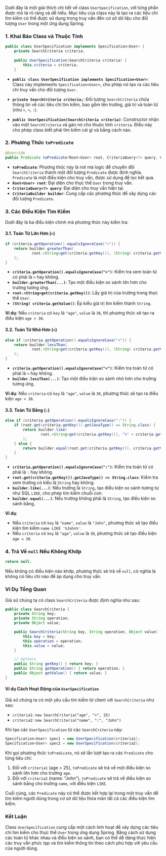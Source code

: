 Dưới đây là một giải thích chi tiết về class `UserSpecification`, với từng phần được mô tả rõ ràng và dễ hiểu. Mục tiêu của class này là tạo ra các tiêu chí tìm kiếm có thể được sử dụng trong truy vấn đến cơ sở dữ liệu cho đối tượng `User` trong một ứng dụng Spring.

### 1. Khai Báo Class và Thuộc Tính

```java
public class UserSpecification implements Specification<User> {
	private SearchCriteria criteria;
	
	public UserSpecification(SearchCriteria criteria) {
		this.criteria = criteria;
	}
```

- **`public class UserSpecification implements Specification<User>`**: Class này implements `Specification<User>`, cho phép nó tạo ra các tiêu chí truy vấn cho đối tượng `User`.

- **`private SearchCriteria criteria;`**: Đối tượng `SearchCriteria` chứa thông tin về các tiêu chí tìm kiếm, bao gồm tên trường, giá trị và toán tử (như `>`, `<`, `:`).

- **`public UserSpecification(SearchCriteria criteria)`**: Constructor nhận vào một `SearchCriteria` và gán nó cho thuộc tính `criteria`. Điều này cho phép class biết phải tìm kiếm cái gì và bằng cách nào.

### 2. Phương Thức `toPredicate`

```java
@Override
public Predicate toPredicate(Root<User> root, CriteriaQuery<?> query, CriteriaBuilder builder) {
```

- **`toPredicate`**: Phương thức này là nơi mà logic để chuyển đổi `SearchCriteria` thành một đối tượng `Predicate` được định nghĩa. `Predicate` là một điều kiện cho truy vấn, được sử dụng để lọc kết quả.
- **`Root<User> root`**: Đại diện cho thực thể `User` trong truy vấn.
- **`CriteriaQuery<?> query`**: Đại diện cho truy vấn hiện tại.
- **`CriteriaBuilder builder`**: Cung cấp các phương thức để xây dựng các đối tượng `Predicate`.

### 3. Các Điều Kiện Tìm Kiếm

Dưới đây là ba điều kiện chính mà phương thức này kiểm tra:

#### 3.1. Toán Tử Lớn Hơn (`>`)

```java
if (criteria.getOperation().equalsIgnoreCase(">")) {
	return builder.greaterThan(
			root.<String>get(criteria.getKey()), (String) criteria.getValue()
	);
}
```

- **`criteria.getOperation().equalsIgnoreCase(">")`**: Kiểm tra xem toán tử có phải là `>` hay không.
- **`builder.greaterThan(...)`**: Tạo một điều kiện so sánh lớn hơn cho trường tương ứng.
- **`root.<String>get(criteria.getKey())`**: Lấy giá trị của trường trong thực thể `User`.
- **`(String) criteria.getValue()`**: Ép kiểu giá trị tìm kiếm thành `String`.

**Ví dụ**: Nếu `criteria` có `key` là `"age"`, `value` là `30`, thì phương thức sẽ tạo ra điều kiện `age > 30`.

#### 3.2. Toán Tử Nhỏ Hơn (`<`)

```java
else if (criteria.getOperation().equalsIgnoreCase("<")) {
	return builder.lessThan(
			root.<String>get(criteria.getKey()), (String) criteria.getValue()
	);
}
```

- **`criteria.getOperation().equalsIgnoreCase("<")`**: Kiểm tra toán tử có phải là `<` hay không.
- **`builder.lessThan(...)`**: Tạo một điều kiện so sánh nhỏ hơn cho trường tương ứng.

**Ví dụ**: Nếu `criteria` có `key` là `"age"`, `value` là `30`, phương thức sẽ tạo ra điều kiện `age < 30`.

#### 3.3. Toán Tử Bằng (`:`)

```java
else if (criteria.getOperation().equalsIgnoreCase(":")) {
	if (root.get(criteria.getKey()).getJavaType() == String.class) {
		return builder.like(
				root.<String>get(criteria.getKey()), "%" + criteria.getValue() + "%"
		);
	} else {
		return builder.equal(root.get(criteria.getKey()), criteria.getValue());
	}
}
```

- **`criteria.getOperation().equalsIgnoreCase(":")`**: Kiểm tra toán tử có phải là `:` hay không.
- **`root.get(criteria.getKey()).getJavaType() == String.class`**: Kiểm tra xem trường có kiểu là `String` hay không.
- **`builder.like(...)`**: Nếu trường là `String`, tạo điều kiện so sánh tương tự như SQL `LIKE`, cho phép tìm kiếm chuỗi con.
- **`builder.equal(...)`**: Nếu trường không phải là `String`, tạo điều kiện so sánh bằng.

**Ví dụ**:
- Nếu `criteria` có `key` là `"name"`, `value` là `"John"`, phương thức sẽ tạo điều kiện tìm kiếm `name LIKE '%John%'`.
- Nếu `criteria` có `key` là `"age"`, `value` là `30`, phương thức sẽ tạo điều kiện `age = 30`.

### 4. Trả Về `null` Nếu Không Khớp

```java
return null;
```

Nếu không có điều kiện nào khớp, phương thức sẽ trả về `null`, có nghĩa là không có tiêu chí nào để áp dụng cho truy vấn.

### Ví Dụ Tổng Quan

Giả sử chúng ta có class `SearchCriteria` được định nghĩa như sau:

```java
public class SearchCriteria {
	private String key;
	private String operation;
	private Object value;

	public SearchCriteria(String key, String operation, Object value) {
		this.key = key;
		this.operation = operation;
		this.value = value;
	}

	// Getters
	public String getKey() { return key; }
	public String getOperation() { return operation; }
	public Object getValue() { return value; }
}
```

#### Ví dụ Cách Hoạt Động của `UserSpecification`

Giả sử chúng ta có một yêu cầu tìm kiếm từ client với `SearchCriteria` như sau:

- `criteria1`: `new SearchCriteria("age", ">", 25)`
- `criteria2`: `new SearchCriteria("name", ":", "John")`

Khi tạo các `UserSpecification` từ các `SearchCriteria` này:

```java
Specification<User> spec1 = new UserSpecification(criteria1);
Specification<User> spec2 = new UserSpecification(criteria2);
```

Khi gọi phương thức `toPredicate`, nó sẽ lần lượt tạo ra các `Predicate` cho từng tiêu chí:

1. Đối với `criteria1` (age > 25), `toPredicate` sẽ trả về một điều kiện so sánh lớn hơn cho trường `age`.
2. Đối với `criteria2` (name: "John"), `toPredicate` sẽ trả về điều kiện so sánh bằng cho trường `name`, với điều kiện `LIKE`.

Cuối cùng, các `Predicate` này có thể được kết hợp lại trong một truy vấn để tìm kiếm người dùng trong cơ sở dữ liệu thỏa mãn tất cả các điều kiện tìm kiếm.

### Kết Luận

Class `UserSpecification` cung cấp một cách linh hoạt để xây dựng các tiêu chí tìm kiếm cho thực thể `User` trong ứng dụng Spring. Bằng cách sử dụng các toán tử khác nhau và điều kiện so sánh, bạn có thể dễ dàng thực hiện các truy vấn phức tạp và tìm kiếm thông tin theo cách phù hợp với yêu cầu của người dùng.